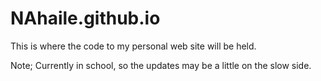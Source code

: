 # NAhaile.github.io

This is where the code to my personal web site will be held.


Note; Currently in school, so the updates may be a little on the slow side.
